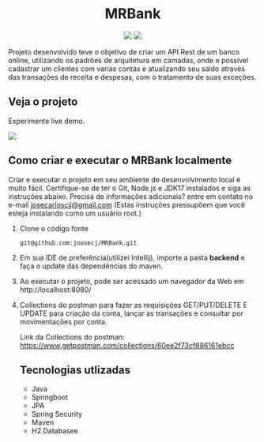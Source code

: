 <h1 align="center">MRBank</h1>

<p align='center'> 
    <img src="https://img.shields.io/badge/Spring_Boot-F2F4F9?style=for-the-badge&logo=spring-boot"/>
    <img src="https://img.shields.io/badge/Java-ED8B00?style=for-the-badge&logo=java&logoColor=white"/>  
</p>    

Projeto desenvolvido teve o objetivo de criar um API Rest de um banco online, utilizando os padrões de arquitetura em camadas, onde e possível cadastrar um clientes com varias contas e atualizando seu saldo através das transações de receita e despesas, com o tratamento de suas exceções.

<h2>Veja o projeto</h2>

Experimente live demo.

![](https://i.imgur.com/K7UDxOE.gif)

<h2>Como criar e executar o MRBank localmente</h2>

Criar e executar o projeto em seu ambiente de desenvolvimento local é muito fácil. Certifique-se de ter o Git, Node.js e JDK17 instalados e siga as instruções abaixo. Precisa de informações adicionais? entre em contato no e-mail josecarloscjj@gmail.com 
(Estas instruções pressupõem que você esteja instalando como um usuário root.)

1. Clone o código fonte

   `git@github.com:joosecj/MRBank.git`

4. Em sua IDE de preferência(utilizei Intellij), importe a pasta **backend** e faça o update das dependências do maven.

6. Ao executar o projeto, pode ser acessado um navegador da Web em http://localhost:8080/

7. Collections do postman para fazer as requisições GET/PUT/DELETE E UPDATE para criação da conta, lançar as transações e consultar por movimentações por conta. 

   Link da Collections do postman: https://www.getpostman.com/collections/60ee2f73cf886161ebcc

   
   <h2>Tecnologias utlizadas</h2>
   
   - Java
   - Springboot
   - JPA
   - Spring Security
   - Maven
   - H2 Databasee
